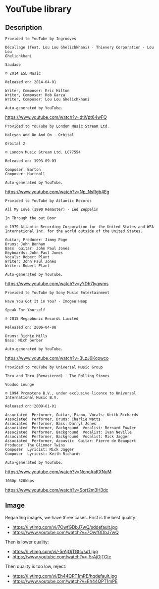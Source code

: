 # YouTube library

## Description

~~~
Provided to YouTube by Ingrooves

Décollage (feat. Lou Lou Ghelichkhani) · Thievery Corporation · Lou Lou
Ghelichkhani

Saudade

℗ 2014 ESL Music

Released on: 2014-04-01

Writer, Composer: Eric Hilton
Writer, Composer: Rob Garza
Writer, Composer: Lou Lou Ghelichkhani

Auto-generated by YouTube.
~~~

<https://www.youtube.com/watch?v=dtlVpt64wFQ>

~~~
Provided to YouTube by London Music Stream Ltd.

Halcyon And On And On · Orbital

Orbital 2

℗ London Music Stream Ltd. LC77554

Released on: 1993-09-03

Composer: Barton
Composer: Hartnoll

Auto-generated by YouTube.
~~~

<https://www.youtube.com/watch?v=Np_NsRgb4Eg>

~~~
Provided to YouTube by Atlantic Records

All My Love (1990 Remaster) · Led Zeppelin

In Through the out Door

℗ 1979 Atlantic Recording Corporation for the United States and WEA
International Inc. for the world outside of the United States.

Guitar, Producer: Jimmy Page
Drums: John Bonham
Bass  Guitar: John Paul Jones
Keyboards: John Paul Jones
Vocals: Robert Plant
Writer: John Paul Jones
Writer: Robert Plant

Auto-generated by YouTube.
~~~

<https://www.youtube.com/watch?v=yYDh7lyqwms>

~~~
Provided to YouTube by Sony Music Entertainment

Have You Got It in You? · Imogen Heap

Speak For Yourself

℗ 2015 Megaphonic Records Limited

Released on: 2006-04-08

Drums: Richie Mills
Bass: Mich Gerber

Auto-generated by YouTube.
~~~

<https://www.youtube.com/watch?v=3LzJ6Kcpwco>

~~~
Provided to YouTube by Universal Music Group

Thru and Thru (Remastered) · The Rolling Stones

Voodoo Lounge

℗ 1994 Promotone B.V., under exclusive licence to Universal International Music B.V.

Released on: 2009-01-01

Associated  Performer, Guitar, Piano, Vocals: Keith Richards
Associated  Performer, Drums: Charlie Watts
Associated  Performer, Bass: Darryl Jones
Associated  Performer, Background  Vocalist: Bernard Fowler
Associated  Performer, Background  Vocalist: Ivan Neville
Associated  Performer, Background  Vocalist: Mick Jagger
Associated  Performer, Acoustic  Guitar: Pierre de Beauport
Producer: The Glimmer Twins
Composer  Lyricist: Mick Jagger
Composer  Lyricist: Keith Richards

Auto-generated by YouTube.
~~~

<https://www.youtube.com/watch?v=NepcAaKXNuM>

~~~
1080p 320kbps
~~~

<https://www.youtube.com/watch?v=Sort2m3H3dc>

## Image

Regarding images, we have three cases. First is the best quality:

- <https://i.ytimg.com/vi/7OwfGDbJ7wQ/sddefault.jpg>
- <https://www.youtube.com/watch?v=7OwfGDbJ7wQ>

Then is lower quality:

- <https://i.ytimg.com/vi/-5rAjOjTGtc/sd1.jpg>
- <https://www.youtube.com/watch?v=-5rAjOjTGtc>

Then quality is too low, reject:

- <https://i.ytimg.com/vi/Eh44QPT1mPE/hqdefault.jpg>
- <https://www.youtube.com/watch?v=Eh44QPT1mPE>
